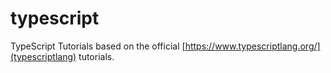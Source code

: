# typescript
TypeScript Tutorials based on the official [https://www.typescriptlang.org/](typescriptlang) tutorials.
